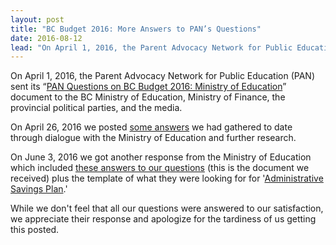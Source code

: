```yaml
---
layout: post
title: "BC Budget 2016: More Answers to PAN’s Questions"
date: 2016-08-12
lead: "On April 1, 2016, the Parent Advocacy Network for Public Education (PAN) sent its “PAN Questions on BC Budget 2016: Ministry of Education” document to the BC Ministry of Education, Ministry of Finance, the provincial political parties, and the media."
---
```


On April 1, 2016, the Parent Advocacy Network for Public Education (PAN) sent its “[PAN Questions on BC Budget 2016: Ministry of Education](/downloads/pan_questions_on_bc_budget_2016_moe_final.pdf)” document to the BC Ministry of Education, Ministry of Finance, the provincial political parties, and the media.

On April 26, 2016 we posted [some answers](/2016/04/26/answers-to-pans-questions) we had gathered to date through dialogue with the Ministry of Education and further research. 

On June 3, 2016 we got another response from the Ministry of Education which included [these answers to our questions](/downloads/186903_answers_to_pan_questions_2016.pdf) (this is the document we received) plus the template of what they were looking for for '[Administrative Savings Plan](/downloads/sample_-_administrative_savings_plan.pdf).'

While we don't feel that all our questions were answered to our satisfaction, we appreciate their response and apologize for the tardiness of us getting this posted.